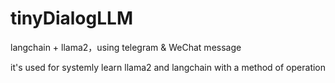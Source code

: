 # tinyDialogLLM
langchain + llama2，using telegram &amp; WeChat message

it's used for systemly learn llama2 and langchain with a method of operation
